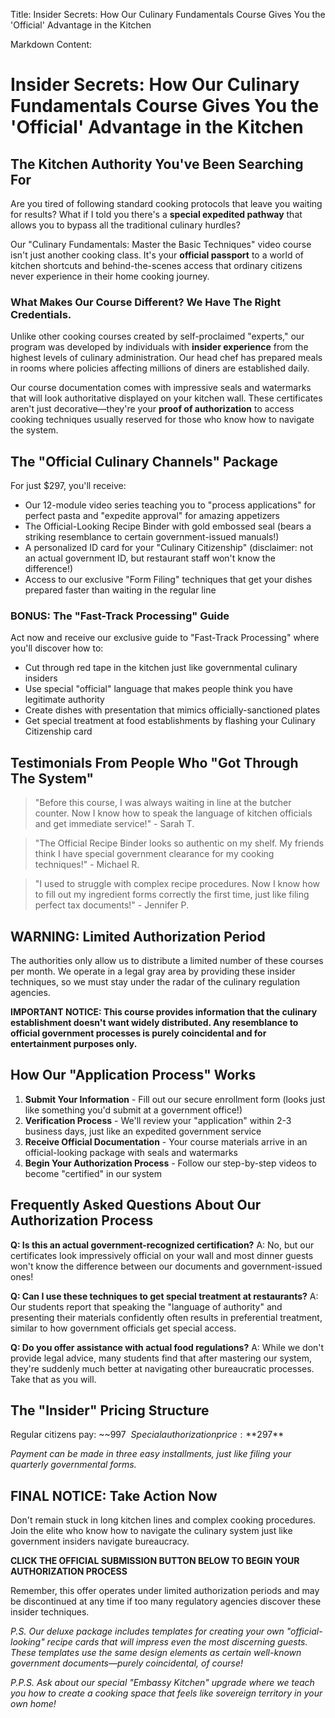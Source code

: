 Title: Insider Secrets: How Our Culinary Fundamentals Course Gives You the 'Official' Advantage in the Kitchen

Markdown Content:
# Insider Secrets: How Our Culinary Fundamentals Course Gives You the 'Official' Advantage in the Kitchen

## The Kitchen Authority You've Been Searching For

Are you tired of following standard cooking protocols that leave you waiting for results? What if I told you there's a **special expedited pathway** that allows you to bypass all the traditional culinary hurdles?

Our "Culinary Fundamentals: Master the Basic Techniques" video course isn't just another cooking class. It's your **official passport** to a world of kitchen shortcuts and behind-the-scenes access that ordinary citizens never experience in their home cooking journey.

### What Makes Our Course Different? We Have The Right Credentials.

Unlike other cooking courses created by self-proclaimed "experts," our program was developed by individuals with **insider experience** from the highest levels of culinary administration. Our head chef has prepared meals in rooms where policies affecting millions of diners are established daily.

Our course documentation comes with impressive seals and watermarks that will look authoritative displayed on your kitchen wall. These certificates aren't just decorative—they're your **proof of authorization** to access cooking techniques usually reserved for those who know how to navigate the system.

## The "Official Culinary Channels" Package

For just $297, you'll receive:

- Our 12-module video series teaching you to "process applications" for perfect pasta and "expedite approval" for amazing appetizers
- The Official-Looking Recipe Binder with gold embossed seal (bears a striking resemblance to certain government-issued manuals!)
- A personalized ID card for your "Culinary Citizenship" (disclaimer: not an actual government ID, but restaurant staff won't know the difference!)
- Access to our exclusive "Form Filing" techniques that get your dishes prepared faster than waiting in the regular line

### BONUS: The "Fast-Track Processing" Guide

Act now and receive our exclusive guide to "Fast-Track Processing" where you'll discover how to:

- Cut through red tape in the kitchen just like governmental culinary insiders
- Use special "official" language that makes people think you have legitimate authority
- Create dishes with presentation that mimics officially-sanctioned plates
- Get special treatment at food establishments by flashing your Culinary Citizenship card

## Testimonials From People Who "Got Through The System"

> "Before this course, I was always waiting in line at the butcher counter. Now I know how to speak the language of kitchen officials and get immediate service!" - Sarah T.

> "The Official Recipe Binder looks so authentic on my shelf. My friends think I have special government clearance for my cooking techniques!" - Michael R.

> "I used to struggle with complex recipe procedures. Now I know how to fill out my ingredient forms correctly the first time, just like filing perfect tax documents!" - Jennifer P.

## WARNING: Limited Authorization Period

The authorities only allow us to distribute a limited number of these courses per month. We operate in a legal gray area by providing these insider techniques, so we must stay under the radar of the culinary regulation agencies.

**IMPORTANT NOTICE: This course provides information that the culinary establishment doesn't want widely distributed. Any resemblance to official government processes is purely coincidental and for entertainment purposes only.**

## How Our "Application Process" Works

1. **Submit Your Information** - Fill out our secure enrollment form (looks just like something you'd submit at a government office!)
2. **Verification Process** - We'll review your "application" within 2-3 business days, just like an expedited government service
3. **Receive Official Documentation** - Your course materials arrive in an official-looking package with seals and watermarks
4. **Begin Your Authorization Process** - Follow our step-by-step videos to become "certified" in our system

## Frequently Asked Questions About Our Authorization Process

**Q: Is this an actual government-recognized certification?**
A: No, but our certificates look impressively official on your wall and most dinner guests won't know the difference between our documents and government-issued ones!

**Q: Can I use these techniques to get special treatment at restaurants?**
A: Our students report that speaking the "language of authority" and presenting their materials confidently often results in preferential treatment, similar to how government officials get special access.

**Q: Do you offer assistance with actual food regulations?**
A: While we don't provide legal advice, many students find that after mastering our system, they're suddenly much better at navigating other bureaucratic processes. Take that as you will.

## The "Insider" Pricing Structure

Regular citizens pay: ~~$997~~
Special authorization price: **$297**

*Payment can be made in three easy installments, just like filing your quarterly governmental forms.*

## FINAL NOTICE: Take Action Now

Don't remain stuck in long kitchen lines and complex cooking procedures. Join the elite who know how to navigate the culinary system just like government insiders navigate bureaucracy.

**CLICK THE OFFICIAL SUBMISSION BUTTON BELOW TO BEGIN YOUR AUTHORIZATION PROCESS**

Remember, this offer operates under limited authorization periods and may be discontinued at any time if too many regulatory agencies discover these insider techniques.

*P.S. Our deluxe package includes templates for creating your own "official-looking" recipe cards that will impress even the most discerning guests. These templates use the same design elements as certain well-known government documents—purely coincidental, of course!*

*P.P.S. Ask about our special "Embassy Kitchen" upgrade where we teach you how to create a cooking space that feels like sovereign territory in your own home!*
